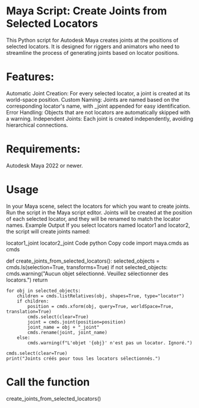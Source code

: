 # Maya Script: Create Joints from Selected Locators

This Python script for Autodesk Maya creates joints at the positions of selected locators. It is designed for riggers and animators who need to streamline the process of generating joints based on locator positions.

# Features:
Automatic Joint Creation: For every selected locator, a joint is created at its world-space position.
Custom Naming: Joints are named based on the corresponding locator's name, with _joint appended for easy identification.
Error Handling: Objects that are not locators are automatically skipped with a warning.
Independent Joints: Each joint is created independently, avoiding hierarchical connections.

# Requirements:
Autodesk Maya 2022 or newer.

# Usage
In your Maya scene, select the locators for which you want to create joints.
Run the script in the Maya script editor.
Joints will be created at the position of each selected locator, and they will be renamed to match the locator names.
Example Output
If you select locators named locator1 and locator2, the script will create joints named:

locator1_joint
locator2_joint
Code
python
Copy code
import maya.cmds as cmds

def create_joints_from_selected_locators():
    selected_objects = cmds.ls(selection=True, transforms=True)
    if not selected_objects:
        cmds.warning("Aucun objet sélectionné. Veuillez sélectionner des locators.")
        return
    
    for obj in selected_objects:
        children = cmds.listRelatives(obj, shapes=True, type="locator")
        if children:
            position = cmds.xform(obj, query=True, worldSpace=True, translation=True)
            cmds.select(clear=True)
            joint = cmds.joint(position=position)
            joint_name = obj + "_joint"
            cmds.rename(joint, joint_name)
        else:
            cmds.warning(f"L'objet '{obj}' n'est pas un locator. Ignoré.")
    
    cmds.select(clear=True)
    print("Joints créés pour tous les locators sélectionnés.")

# Call the function
create_joints_from_selected_locators()
